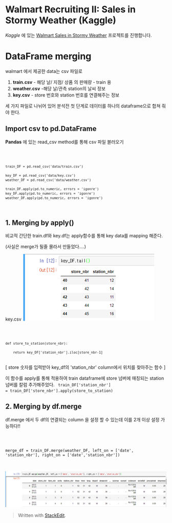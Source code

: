 ﻿#  Walmart Recruiting II: Sales in Stormy Weather (Kaggle)
*Kaggle* 에 있는  [Walmart Sales in Stormy Weather](https://www.kaggle.com/c/walmart-recruiting-sales-in-stormy-weather) 프로젝트를 진행합니다.

# DataFrame merging

walmart 에서 제공한 data는 csv 파일로 
1. **train.csv** - 해당 날/ 지점/ 상품 의 판매량 - train 용
2. **weather.csv** -해당 날/관측 station의 날씨 정보 
3. **key.csv** - store 번호와 station 번호를 연결해주는 정보

세 가지 파일로 나뉘어 있어 분석전 첫 단계로 데이터를 하나의 dataframe으로 합쳐 줘야 한다.

## Import csv to pd.DataFrame

**Pandas** 에 있는 read_csv method를 통해  csv 파일 블러오기

<code>
		
	train_DF = pd.read_csv('data/train.csv')
		
	key_DF = pd.read_csv('data/key.csv')
	weather_DF = pd.read_csv('data/weather.csv')

	train_DF.apply(pd.to_numeric, errors = 'igonre')
	key_DF.apply(pd.to_numeric, errors = 'igonre')
	weather_DF.apply(pd.to_numeric, errors = 'igonre')

</code>

## 1. Merging by apply()

비교적 간단한  train.df와 key.df는 apply함수를 통해 key data를 mapping 해준다.

(사실은 merge가 될줄 몰라서 만들었다....)

key.csv
![](c/../capture/df.PNG)

<code>

	def store_to_station(store_nbr):
       
	    return key_DF['station_nbr'].iloc[store_nbr-1]

</code>
[ store 숫자를 입력받아 key_df의   'station_nbr'  column에서 위치를 찾아주는 함수 ]

이 함수를 apply를 통해 적용하여 train dataframe에 store 넘버에 매칭되는 station넘버를 칼럼 추가해주었다.
<code>
train_DF['station_nbr'] = train_DF['store_nbr'].apply(store_to_station)
</code>



## 2. Merging by df.merge

df.merge 에서 두 df의 연결되는 column 을 설정 할 수 있는데 이를 2개 이상 설정 가능하다!!

<code>

merge_df = train_DF.merge(weather_DF, left_on = ['date', 'station_nbr'], right_on = ['date','station_nbr'])

</code>

![](c/../capture/df2.PNG)



> Written with [StackEdit](https://stackedit.io/).
